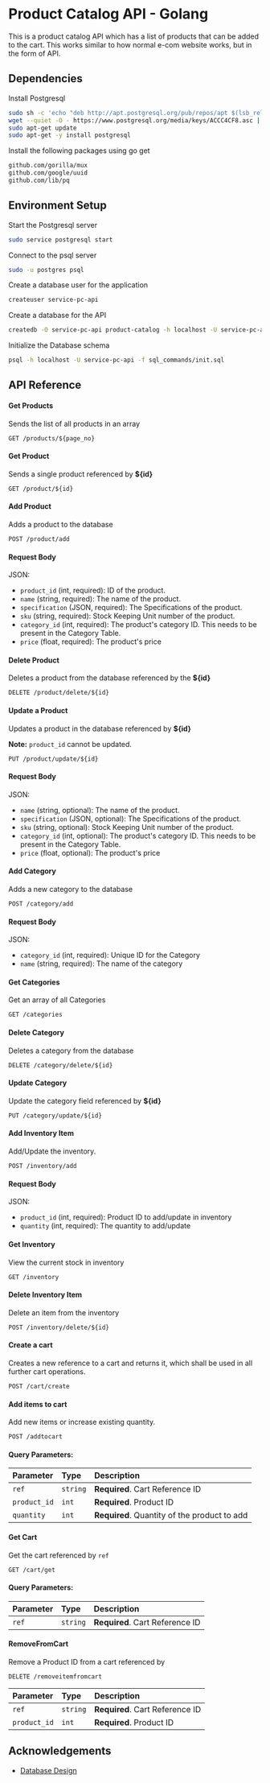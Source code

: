 
# Product Catalog API - Golang

This is a product catalog API which has a list of products that can be added to the cart.
This works similar to how normal e-com website works, but in the form of API.


## Dependencies

Install Postgresql
```bash
sudo sh -c 'echo "deb http://apt.postgresql.org/pub/repos/apt $(lsb_release -cs)-pgdg main" > /etc/apt/sources.list.d/pgdg.list'
wget --quiet -O - https://www.postgresql.org/media/keys/ACCC4CF8.asc | sudo apt-key add -
sudo apt-get update
sudo apt-get -y install postgresql
```

Install the following packages using go get

```bash
github.com/gorilla/mux
github.com/google/uuid
github.com/lib/pq
```
## Environment Setup

Start the Postgresql server
```bash
sudo service postgresql start
```

Connect to the psql server
```bash
sudo -u postgres psql
```

Create a database user for the application
```bash
createuser service-pc-api
```

Create a database for the API
```bash
createdb -O service-pc-api product-catalog -h localhost -U service-pc-api
```

Initialize the Database schema
```bash
psql -h localhost -U service-pc-api -f sql_commands/init.sql
```
## API Reference

#### Get Products
Sends the list of all products in an array

```http
GET /products/${page_no}
```

#### Get Product
Sends a single product referenced by **${id}**

```http
GET /product/${id}
```

#### Add Product
Adds a product to the database

```http
POST /product/add
```
#### Request Body

JSON:

- `product_id` (int, required): ID of the product.
- `name` (string, required): The name of the product.
- `specification` (JSON, required): The Specifications of the product.
- `sku` (string, required): Stock Keeping Unit number of the product.
- `category_id` (int, required): The product's category ID. This needs to be present in the Category Table.
- `price` (float, required): The product's price

#### Delete Product
Deletes a product from the database referenced by the **${id}**

```http
DELETE /product/delete/${id}
```

#### Update a Product
Updates a product in the database referenced by **${id}**

**Note:** `product_id` cannot be updated.

```http
PUT /product/update/${id}
```
#### Request Body

JSON:

- `name` (string, optional): The name of the product.
- `specification` (JSON, optional): The Specifications of the product.
- `sku` (string, optional): Stock Keeping Unit number of the product.
- `category_id` (int, optional): The product's category ID. This needs to be present in the Category Table.
- `price` (float, optional): The product's price

#### Add Category
Adds a new category to the database

```http
POST /category/add
```

#### Request Body

JSON:

- `category_id` (int, required): Unique ID for the Category
- `name` (string, required): The name of the category

#### Get Categories
Get an array of all Categories

```http
GET /categories
```

#### Delete Category
Deletes a category from the database

```http
DELETE /category/delete/${id}
```

#### Update Category
Update the category field referenced by **${id}**

```http
PUT /category/update/${id}
```

#### Add Inventory Item
Add/Update the inventory.

```http
POST /inventory/add
```
#### Request Body

JSON:

- `product_id` (int, required): Product ID to add/update in inventory
- `quantity` (int, required): The quantity to add/update

#### Get Inventory
View the current stock in inventory

```http
GET /inventory
```

#### Delete Inventory Item
Delete an item from the inventory

```http
POST /inventory/delete/${id}
```

#### Create a cart
Creates a new reference to a cart and returns it, which shall be used in all further cart operations.

```http
POST /cart/create
```

#### Add items to cart
Add new items or increase existing quantity.

```http
POST /addtocart
```
#### Query Parameters:

| Parameter | Type     | Description                |
| :-------- | :------- | :------------------------- |
| `ref` | `string` | **Required**. Cart Reference ID |
| `product_id` | `int` | **Required**. Product ID |
| `quantity` | `int` | **Required**. Quantity of the product to add |

#### Get Cart
Get the cart referenced by ```ref```

```http
GET /cart/get
```

#### Query Parameters:

| Parameter | Type     | Description                |
| :-------- | :------- | :------------------------- |
| `ref` | `string` | **Required**. Cart Reference ID |

#### RemoveFromCart
Remove a Product ID from a cart referenced by 

```http
DELETE /removeitemfromcart
```

| Parameter | Type     | Description                |
| :-------- | :------- | :------------------------- |
| `ref` | `string` | **Required**. Cart Reference ID |
| `product_id` | `int` | **Required**. Product ID |


## Acknowledgements

 - [Database Design](https://app.diagrams.net/#G1YuY3PY67Qg_d9O4dic71VcaWJdOD_obM)

